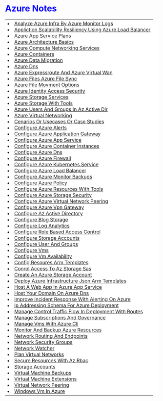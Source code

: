 </head><body><h1 style='color: blue'>Azure Notes</h1><table bgcolor='white'><tr><td><li><a href=https://blue-forest-0a2a22010.3.azurestaticapps.net/html/analyze_azure_infra_by_azure_monitor_logs.html>Analyze Azure Infra By Azure Monitor Logs</a></li><li><a href=https://blue-forest-0a2a22010.3.azurestaticapps.net/html/appliction_scalability_resiliency_using_azure_load_balancer.html>Appliction Scalability Resiliency Using Azure Load Balancer</a></li><li><a href=https://blue-forest-0a2a22010.3.azurestaticapps.net/html/azure_app_service_plans.html>Azure App Service Plans</a></li><li><a href=https://blue-forest-0a2a22010.3.azurestaticapps.net/html/azure_architecture_basics.html>Azure Architecture Basics</a></li><li><a href=https://blue-forest-0a2a22010.3.azurestaticapps.net/html/azure_compute_networking_services.html>Azure Compute Networking Services</a></li><li><a href=https://blue-forest-0a2a22010.3.azurestaticapps.net/html/azure_containers.html>Azure Containers</a></li><li><a href=https://blue-forest-0a2a22010.3.azurestaticapps.net/html/azure_data_migration.html>Azure Data Migration</a></li><li><a href=https://blue-forest-0a2a22010.3.azurestaticapps.net/html/azure_dns.html>Azure Dns</a></li><li><a href=https://blue-forest-0a2a22010.3.azurestaticapps.net/html/azure_expressRoute_and_azure_virtual_wan.html>Azure Expressroute And Azure Virtual Wan</a></li><li><a href=https://blue-forest-0a2a22010.3.azurestaticapps.net/html/azure_files_azure_file_sync.html>Azure Files Azure File Sync</a></li><li><a href=https://blue-forest-0a2a22010.3.azurestaticapps.net/html/azure_file_movment_options.html>Azure File Movment Options</a></li><li><a href=https://blue-forest-0a2a22010.3.azurestaticapps.net/html/azure_identity_access_security.html>Azure Identity Access Security</a></li><li><a href=https://blue-forest-0a2a22010.3.azurestaticapps.net/html/azure_storage_services.html>Azure Storage Services</a></li><li><a href=https://blue-forest-0a2a22010.3.azurestaticapps.net/html/azure_storage_with_tools.html>Azure Storage With Tools</a></li><li><a href=https://blue-forest-0a2a22010.3.azurestaticapps.net/html/azure_users_and_groups_in_az_active_dir.html>Azure Users And Groups In Az Active Dir</a></li><li><a href=https://blue-forest-0a2a22010.3.azurestaticapps.net/html/azure_virtual_networking.html>Azure Virtual Networking</a></li><li><a href=https://blue-forest-0a2a22010.3.azurestaticapps.net/html/cenarios_or_usecases_or_case_studies.html>Cenarios Or Usecases Or Case Studies</a></li><li><a href=https://blue-forest-0a2a22010.3.azurestaticapps.net/html/configure_azure_alerts.html>Configure Azure Alerts</a></li><li><a href=https://blue-forest-0a2a22010.3.azurestaticapps.net/html/configure_azure_application_gateway.html>Configure Azure Application Gateway</a></li><li><a href=https://blue-forest-0a2a22010.3.azurestaticapps.net/html/configure_azure_app_service.html>Configure Azure App Service</a></li><li><a href=https://blue-forest-0a2a22010.3.azurestaticapps.net/html/configure_azure_container_instances.html>Configure Azure Container Instances</a></li><li><a href=https://blue-forest-0a2a22010.3.azurestaticapps.net/html/configure_azure_dns.html>Configure Azure Dns</a></li><li><a href=https://blue-forest-0a2a22010.3.azurestaticapps.net/html/configure_azure_firewall.html>Configure Azure Firewall</a></li><li><a href=https://blue-forest-0a2a22010.3.azurestaticapps.net/html/configure_azure_kubernetes_service.html>Configure Azure Kubernetes Service</a></li><li><a href=https://blue-forest-0a2a22010.3.azurestaticapps.net/html/configure_azure_load_balancer.html>Configure Azure Load Balancer</a></li><li><a href=https://blue-forest-0a2a22010.3.azurestaticapps.net/html/configure_azure_monitor_backups.html>Configure Azure Monitor Backups</a></li><li><a href=https://blue-forest-0a2a22010.3.azurestaticapps.net/html/configure_azure_policy.html>Configure Azure Policy</a></li><li><a href=https://blue-forest-0a2a22010.3.azurestaticapps.net/html/configure_azure_resources_with_tools.html>Configure Azure Resources With Tools</a></li><li><a href=https://blue-forest-0a2a22010.3.azurestaticapps.net/html/configure_azure_storage_security.html>Configure Azure Storage Security</a></li><li><a href=https://blue-forest-0a2a22010.3.azurestaticapps.net/html/configure_azure_virtual_network_peering.html>Configure Azure Virtual Network Peering</a></li><li><a href=https://blue-forest-0a2a22010.3.azurestaticapps.net/html/configure_azure_vpn_gateway.html>Configure Azure Vpn Gateway</a></li><li><a href=https://blue-forest-0a2a22010.3.azurestaticapps.net/html/configure_az_active_directory.html>Configure Az Active Directory</a></li><li><a href=https://blue-forest-0a2a22010.3.azurestaticapps.net/html/configure_blog_storage.html>Configure Blog Storage</a></li><li><a href=https://blue-forest-0a2a22010.3.azurestaticapps.net/html/configure_log_analytics.html>Configure Log Analytics</a></li><li><a href=https://blue-forest-0a2a22010.3.azurestaticapps.net/html/configure_role_based_access_control.html>Configure Role Based Access Control</a></li><li><a href=https://blue-forest-0a2a22010.3.azurestaticapps.net/html/configure_storage_accounts.html>Configure Storage Accounts</a></li><li><a href=https://blue-forest-0a2a22010.3.azurestaticapps.net/html/configure_user_and_groups.html>Configure User And Groups</a></li><li><a href=https://blue-forest-0a2a22010.3.azurestaticapps.net/html/configure_vms.html>Configure Vms</a></li><li><a href=https://blue-forest-0a2a22010.3.azurestaticapps.net/html/configure_vm_availability.html>Configure Vm Availability</a></li><li><a href=https://blue-forest-0a2a22010.3.azurestaticapps.net/html/config_resoures_arm_templates.html>Config Resoures Arm Templates</a></li><li><a href=https://blue-forest-0a2a22010.3.azurestaticapps.net/html/conrol_access_to_az_storage_sas.html>Conrol Access To Az Storage Sas</a></li><li><a href=https://blue-forest-0a2a22010.3.azurestaticapps.net/html/create_an_azure_storage_account.html>Create An Azure Storage Account</a></li><li><a href=https://blue-forest-0a2a22010.3.azurestaticapps.net/html/deploy_azure_infrastructure_json_arm_templates.html>Deploy Azure Infrastructure Json Arm Templates</a></li><li><a href=https://blue-forest-0a2a22010.3.azurestaticapps.net/html/host_a_web_app_in_azure_app_service.html>Host A Web App In Azure App Service</a></li><li><a href=https://blue-forest-0a2a22010.3.azurestaticapps.net/html/host_your_domain_on_azure_dns.html>Host Your Domain On Azure Dns</a></li><li><a href=https://blue-forest-0a2a22010.3.azurestaticapps.net/html/improve_incident_response_with_alerting_on_azure.html>Improve Incident Response With Alerting On Azure</a></li><li><a href=https://blue-forest-0a2a22010.3.azurestaticapps.net/html/ip_addressing_schema_for_azure_deployment.html>Ip Addressing Schema For Azure Deployment</a></li><li><a href=https://blue-forest-0a2a22010.3.azurestaticapps.net/html/manage_control_traffic_flow_in_deployment_with_routes.html>Manage Control Traffic Flow In Deployment With Routes</a></li><li><a href=https://blue-forest-0a2a22010.3.azurestaticapps.net/html/manage_subscriptions_and_governance.html>Manage Subscriptions And Governance</a></li><li><a href=https://blue-forest-0a2a22010.3.azurestaticapps.net/html/manage_vms_with_azure_cli.html>Manage Vms With Azure Cli</a></li><li><a href=https://blue-forest-0a2a22010.3.azurestaticapps.net/html/monitor_and_backup_azure_resources.html>Monitor And Backup Azure Resources</a></li><li><a href=https://blue-forest-0a2a22010.3.azurestaticapps.net/html/network_routing_and_endpoints.html>Network Routing And Endpoints</a></li><li><a href=https://blue-forest-0a2a22010.3.azurestaticapps.net/html/network_security_groups.html>Network Security Groups</a></li><li><a href=https://blue-forest-0a2a22010.3.azurestaticapps.net/html/network_watcher.html>Network Watcher</a></li><li><a href=https://blue-forest-0a2a22010.3.azurestaticapps.net/html/plan_virtual_networks.html>Plan Virtual Networks</a></li><li><a href=https://blue-forest-0a2a22010.3.azurestaticapps.net/html/secure_resources_with_az_rbac.html>Secure Resources With Az Rbac</a></li><li><a href=https://blue-forest-0a2a22010.3.azurestaticapps.net/html/storage_accounts.html>Storage Accounts</a></li><li><a href=https://blue-forest-0a2a22010.3.azurestaticapps.net/html/virtual_machine_backups.html>Virtual Machine Backups</a></li><li><a href=https://blue-forest-0a2a22010.3.azurestaticapps.net/html/virtual_machine_extensions.html>Virtual Machine Extensions</a></li><li><a href=https://blue-forest-0a2a22010.3.azurestaticapps.net/html/virtual_network_peering.html>Virtual Network Peering</a></li><li><a href=https://blue-forest-0a2a22010.3.azurestaticapps.net/html/windows_vm_in_azure.html>Windows Vm In Azure</a></li></tr></td></table></body></html>
